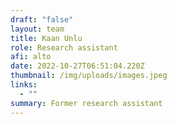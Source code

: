```yaml
---
draft: "false"
layout: team
title: Kaan Unlu
role: Research assistant
afi: alto
date: 2022-10-27T06:51:04.220Z
thumbnail: /img/uploads/images.jpeg
links:
  - ""
summary: Former research assistant
---
```

